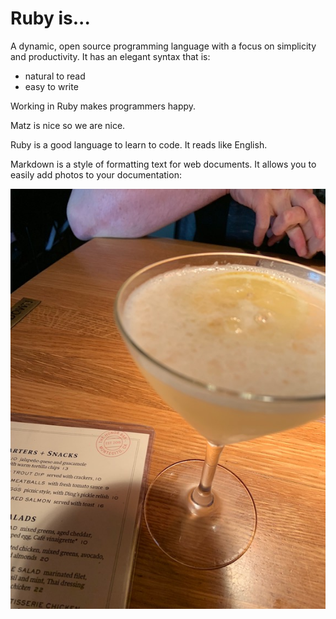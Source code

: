 # Ruby is...

A dynamic, open source programming language with a focus on simplicity and productivity. It has an elegant syntax that is:

* natural to read
* easy to write

Working in Ruby makes programmers happy.

Matz is nice so we are nice.

Ruby is a good language to learn to code. It reads like English.

Markdown is a style of formatting text for web documents. It allows you to easily add photos to your documentation:

![BeesKnees Cocktail](BeesKnees.jpg)